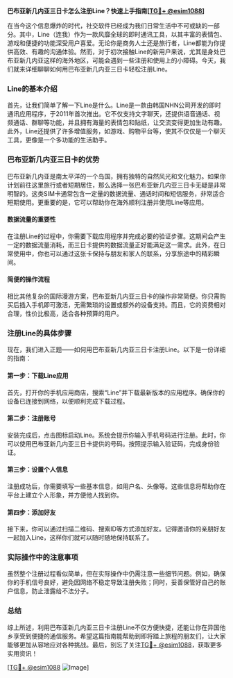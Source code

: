 **巴布亚新几内亚三日卡怎么注册Line？快速上手指南[[TG💪+ @esim1088](https://t.me/s/esim1088)]**

在当今这个信息爆炸的时代，社交软件已经成为我们日常生活中不可或缺的一部分。其中，Line（连我）作为一款风靡全球的即时通讯工具，以其丰富的表情包、游戏和便捷的功能深受用户喜爱。无论你是商务人士还是旅行者，Line都能为你提供高效、有趣的沟通体验。然而，对于初次接触Line的新用户来说，尤其是身处巴布亚新几内亚这样的海外地区，可能会遇到一些注册和使用上的小障碍。今天，我们就来详细聊聊如何用巴布亚新几内亚三日卡轻松注册Line。

### Line的基本介绍

首先，让我们简单了解一下Line是什么。Line是一款由韩国NHN公司开发的即时通讯应用程序，于2011年首次推出。它不仅支持文字聊天，还提供语音通话、视频通话、群聊等功能，并且拥有海量的表情包和贴纸，让交流变得更加生动有趣。此外，Line还提供了许多增值服务，如游戏、购物平台等，使其不仅仅是一个聊天工具，更像是一个多功能的生活助手。

### 巴布亚新几内亚三日卡的优势

巴布亚新几内亚是南太平洋的一个岛国，拥有独特的自然风光和文化魅力。如果你计划前往这里旅行或者短期居住，那么选择一张巴布亚新几内亚三日卡无疑是非常明智的。这类SIM卡通常包含一定量的数据流量、通话时间和短信服务，非常适合短期使用。更重要的是，它可以帮助你在海外顺利注册并使用Line等应用。

#### 数据流量的重要性

在注册Line的过程中，你需要下载应用程序并完成必要的验证步骤。这期间会产生一定的数据流量消耗，而三日卡提供的数据流量正好能满足这一需求。此外，在日常使用中，你也可以通过这张卡保持与朋友和家人的联系，分享旅途中的精彩瞬间。

#### 简便的操作流程

相比其他复杂的国际漫游方案，巴布亚新几内亚三日卡的操作非常简便。你只需购买后插入手机即可激活，无需繁琐的设置或额外的设备支持。而且，它的资费相对合理，性价比极高，适合各种预算的用户。

### 注册Line的具体步骤

现在，我们进入正题——如何用巴布亚新几内亚三日卡注册Line。以下是一份详细的指南：

#### 第一步：下载Line应用

首先，打开你的手机应用商店，搜索“Line”并下载最新版本的应用程序。确保你的设备已连接到网络，以便顺利完成下载过程。

#### 第二步：注册账号

安装完成后，点击图标启动Line。系统会提示你输入手机号码进行注册。此时，你可以使用巴布亚新几内亚三日卡提供的号码。按照提示输入验证码，完成身份验证。

#### 第三步：设置个人信息

注册成功后，你需要填写一些基本信息，如用户名、头像等。这些信息将帮助你在平台上建立个人形象，并方便他人找到你。

#### 第四步：添加好友

接下来，你可以通过扫描二维码、搜索ID等方式添加好友。记得邀请你的亲朋好友一起加入Line，这样你们就可以随时随地保持联系了。

### 实际操作中的注意事项

虽然整个注册过程看似简单，但在实际操作中仍需注意一些细节问题。例如，确保你的手机信号良好，避免因网络不稳定导致注册失败；同时，妥善保管好自己的账户信息，防止泄露给不法分子。

### 总结

综上所述，利用巴布亚新几内亚三日卡注册Line不仅方便快捷，还能让你在异国他乡享受到便捷的通信服务。希望这篇指南能帮助到即将踏上旅程的朋友们，让大家能够更加从容地应对各种挑战。最后，别忘了关注[TG💪+ @esim1088](https://t.me/s/esim1088)，获取更多实用资讯！

[[TG💪+ @esim1088](https://t.me/s/esim1088) ![Image](https://i.postimg.cc/4NQfJmqS/Snipaste-2025-05-13-00-14-12.png)]